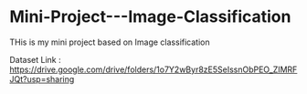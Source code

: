 # Mini-Project---Image-Classification
THis is my mini project based on Image classification


Dataset Link : https://drive.google.com/drive/folders/1o7Y2wByr8zE5SeIssnObPEO_ZIMRFJQt?usp=sharing
